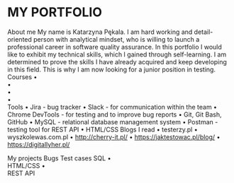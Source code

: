 # MY PORTFOLIO
About me
My name is Katarzyna Pękala. I am hard working and detail-oriented person with analytical mindset, who is willing to launch a professional career in software quality assurance. In this portfolio I would like to exhibit my technical skills, which I gained through self-learning. I am determined to prove the skills I have already acquired and keep developing in this field. This is why I am now looking for a junior position in testing.
Courses
•	
•	 
•	
•	
Tools
•	Jira - bug tracker
•	Slack - for communication within the team
•	Chrome DevTools - for testing and to improve bug reports
•	Git, Git Bash, GitHub
•	MySQL - relational database management system
•	Postman - testing tool for REST API
•	HTML/CSS
Blogs I read
•	testerzy.pl
•	wyszkolewas.com.pl
•	http://cherry-it.pl/
•	https://jaktestowac.pl/blog/
•	https://digitallyher.pl/

My projects
Bugs
Test cases
SQL
•	
HTML/CSS
•	
REST API

